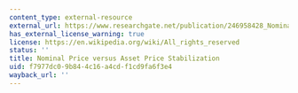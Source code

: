 ```yaml
---
content_type: external-resource
external_url: https://www.researchgate.net/publication/246958428_Nominal_Price_versus_Asset_Price_Stabilization
has_external_license_warning: true
license: https://en.wikipedia.org/wiki/All_rights_reserved
status: ''
title: Nominal Price versus Asset Price Stabilization
uid: f7977dc0-9b84-4c16-a4cd-f1cd9fa6f3e4
wayback_url: ''
---
```

